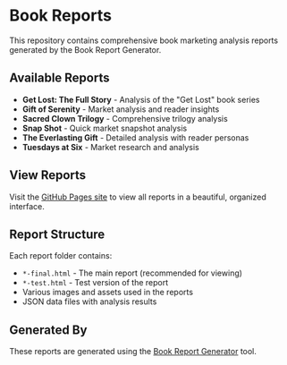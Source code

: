 # Book Reports

This repository contains comprehensive book marketing analysis reports generated by the Book Report Generator.

## Available Reports

- **Get Lost: The Full Story** - Analysis of the "Get Lost" book series
- **Gift of Serenity** - Market analysis and reader insights
- **Sacred Clown Trilogy** - Comprehensive trilogy analysis
- **Snap Shot** - Quick market snapshot analysis
- **The Everlasting Gift** - Detailed analysis with reader personas
- **Tuesdays at Six** - Market research and analysis

## View Reports

Visit the [GitHub Pages site](https://your-username.github.io/book-reports) to view all reports in a beautiful, organized interface.

## Report Structure

Each report folder contains:
- `*-final.html` - The main report (recommended for viewing)
- `*-test.html` - Test version of the report
- Various images and assets used in the reports
- JSON data files with analysis results

## Generated By

These reports are generated using the [Book Report Generator](https://github.com/your-username/book-report-generator) tool.
